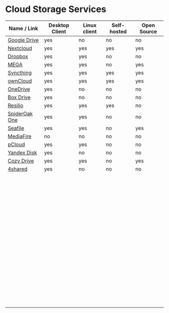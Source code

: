 # Cloud Storage Services
| Name / Link                                         | Desktop Client | Linux client | Self-hosted | Open Source |
| --------------------------------------------------- | -------------- | ------------ | ----------- | ----------- |
| [Google Drive](https://drive.google.com)            | yes            | no           | no          | no          |
| [Nextcloud](https://nextcloud.com/)                 | yes            | yes          | yes         | yes         |
| [Dropbox](https://dropbox.com/)                     | yes            | yes          | no          | no          |
| [MEGA](https://mega.nz/)                            | yes            | yes          | no          | yes         |
| [Syncthing](https://syncthing.net/)                 | yes            | yes          | yes         | yes         |
| [ownCloud](https://owncloud.org/)                   | yes            | yes          | yes         | yes         |
| [OneDrive](https://onedrive.live.com/)              | yes            | no           | no          | no          |
| [Box Drive](https://www.box.com/drive)              | yes            | no           | no          | no          |
| [Resilio](https://resilio.com/)                     | yes            | yes          | yes         | no          |
| [SpiderOak One](https://spideroak.com/one/)         | yes            | yes          | no          | no          |
| [Seafile](https://seafile.com/)                     | yes            | yes          | no          | yes         |
| [MediaFire](https://mediafire.com/)                 | no             | no           | no          | no          |
| [pCloud](https://pcloud.com/)                       | yes            | yes          | no          | no          |
| [Yandex Disk](https://disk.yandex.com/)             | yes            | no           | no          | no          |
| [Cozy Drive](https://cozy.io/features/#synchronise) | yes            | yes          | no          | yes         |
| [4shared](https://4shared.com/)                     | yes            | no           | no          | no          |
| []() |  |  |  |  |
| []() |  |  |  |  |
| []() |  |  |  |  |
| []() |  |  |  |  |
| []() |  |  |  |  |
| []() |  |  |  |  |
| []() |  |  |  |  |
| []() |  |  |  |  |
| []() |  |  |  |  |
| []() |  |  |  |  |
| []() |  |  |  |  |
| []() |  |  |  |  |
| []() |  |  |  |  |
| []() |  |  |  |  |
| []() |  |  |  |  |
| []() |  |  |  |  |
| []() |  |  |  |  |
| []() |  |  |  |  |
| []() |  |  |  |  |
| []() |  |  |  |  |
| []() |  |  |  |  |
| []() |  |  |  |  |
| []() |  |  |  |  |
| []() |  |  |  |  |
| []() |  |  |  |  |
| []() |  |  |  |  |
| []() |  |  |  |  |
| []() |  |  |  |  |
| []() |  |  |  |  |
| []() |  |  |  |  |
| []() |  |  |  |  |
| []() |  |  |  |  |
| []() |  |  |  |  |
| []() |  |  |  |  |
| []() |  |  |  |  |
| []() |  |  |  |  |
| []() |  |  |  |  |
| []() |  |  |  |  |
| []() |  |  |  |  |
| []() |  |  |  |  |
| []() |  |  |  |  |
| []() |  |  |  |  |
| []() |  |  |  |  |
| []() |  |  |  |  |
| []() |  |  |  |  |
| []() |  |  |  |  |
| []() |  |  |  |  |
| []() |  |  |  |  |
| []() |  |  |  |  |
| []() |  |  |  |  |
| []() |  |  |  |  |
| []() |  |  |  |  |
| []() |  |  |  |  |
| []() |  |  |  |  |
| []() |  |  |  |  |
| []() |  |  |  |  |
| []() |  |  |  |  |
| []() |  |  |  |  |
| []() |  |  |  |  |
| []() |  |  |  |  |
| []() |  |  |  |  |
| []() |  |  |  |  |
| []() |  |  |  |  |
| []() |  |  |  |  |
| []() |  |  |  |  |
| []() |  |  |  |  |
| []() |  |  |  |  |
| []() |  |  |  |  |
| []() |  |  |  |  |
| []() |  |  |  |  |
| []() |  |  |  |  |
